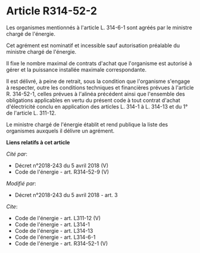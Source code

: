 # Article R314-52-2

Les organismes mentionnés à l'article L. 314-6-1 sont agréés par le ministre chargé de l'énergie. 

Cet agrément est nominatif et incessible sauf autorisation préalable du ministre chargé de l'énergie. 

Il fixe le nombre maximal de contrats d'achat que l'organisme est autorisé à gérer et la puissance installée maximale
correspondante. 

Il est délivré, à peine de retrait, sous la condition que l'organisme s'engage à respecter, outre les conditions techniques
et financières prévues à l'article R. 314-52-1, celles prévues à l'alinéa précédent ainsi que l'ensemble des obligations
applicables en vertu du présent code à tout contrat d'achat d'électricité conclu en application des articles L. 314-1 à L.
314-13 et du 1° de l'article L. 311-12. 

Le ministre chargé de l'énergie établit et rend publique la liste des organismes auxquels il délivre un agrément.

**Liens relatifs à cet article**

_Cité par_:

  - Décret n°2018-243 du 5 avril 2018 (V)
  - Code de l'énergie - art. R314-52-9 (V)

_Modifié par_:

  - Décret n°2018-243 du 5 avril 2018 - art. 3

_Cite_:

  - Code de l'énergie - art. L311-12 (V)
  - Code de l'énergie - art. L314-1
  - Code de l'énergie - art. L314-13
  - Code de l'énergie - art. L314-6-1
  - Code de l'énergie - art. R314-52-1 (V)
